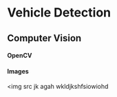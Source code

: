 # Vehicle Detection
## Computer Vision
#### OpenCV

#### Images

<img src
jk
agah
wkldjkshfsiowiohd

